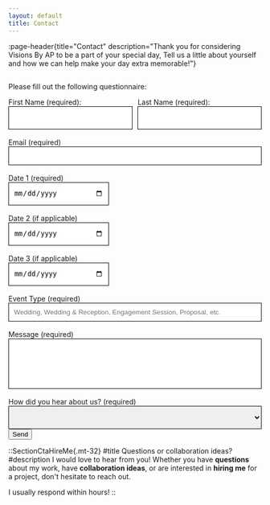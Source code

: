 ```yaml
---
layout: default
title: Contact
---
```


:page-header{title="Contact" description="Thank you for considering Visions By AP to be a part of your special day, Tell us a little about yourself and how we can help make your day extra memorable!"}

##

<form
  action="https://formspree.io/f/xyyarkro"
  method="POST"
  enctype="multipart/form-data"
>

Please fill out the following questionnaire:

<div style="display: flex; gap: 10px;">
  <div>
    <label for="first-name">First Name (required):</label>
    <input type="text" name="first-name" id="first-name" style="color: black; height: 46px; width: 100%; padding: 10px; border: 1px solid black;" aria-required="true" required>
  </div>
  <div>
    <label for="last-name">Last Name (required):</label>
    <input type="text" name="last-name" id="last-name" style="color: black; height: 46px; width: 100%; padding: 10px; border: 1px solid black;" aria-required="true" required>
  </div>
</div>
<br>
<label>
Email (required)
<input type="email" name="email" style="color: black; width: 100%; padding: 10px; border: 1px solid black;" aria-required="true" required>
</label>
<br>
<br>
<label>
Date 1 (required)
<br>
<input type="date" name="date1" style="color: black; width: 200px; height: 46px; padding: 10px; border: 1px solid black;" aria-required="true" required>
</label>
<br>
<br>
<label>
Date 2 (if applicable)
<br>
<input type="date" name="date2" style="color: black; width: 200px; height: 46px; padding: 10px; border: 1px solid black;">
</label>
<br>
<br>
<label>
Date 3 (if applicable)
<br>
<input type="date" name="date3" style="color: black; width: 200px; height: 46px; padding: 10px; border: 1px solid black;">
</label>
<br>
<br>
<label>
Event Type (required)
<input type="text" name="type" style="color: black; width: 100%; padding: 10px; border: 1px solid black;" placeholder="Wedding, Wedding & Reception, Engagement Session, Proposal, etc." aria-required="true" required>
</label>
<br>
<br>
<label>
Message (required)
<input type="text" name="message" style="color: black; width: 100%; height: 100px; padding: 10px; border: 1px solid black;" aria-required="true" required>
</label>
<br>
<br>
<label>
How did you hear about us? (required)

<select name="source" style="color: black; width: 100%; height: 46px; padding: 10px; border: 1px solid black;" aria-label="Dropdown" required>
  <option value=""></option>
  <option value="Online Search">Online Search</option>
  <option value="Instagram">Instagram</option>
  <option value="TikTok">TikTok</option>
  <option value="Facebook">Facebook</option>
  <option value="Wedding Planner">Wedding Planner</option>
  <option value="Referred">Referred</option>
  <option value="Other">Other</option>
</select>
</label>
  <br>
  <button type="submit">Send</button>
<br>
</form>





::SectionCtaHireMe{.mt-32}
#title
Questions or collaboration ideas?
#description
I would love to hear from you! Whether you have __questions__ about my work, have __collaboration ideas__, or are interested in __hiring me__ for a project, don't hesitate to reach out.

I usually respond within hours!
::
